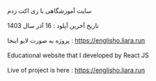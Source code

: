 سایت آموزشگاهی با ری اکت زدم<br>
</br>تاریخ آخرین آپلود : 16 آذر سال 1403
<br>
</br>پروژه به صورت لایو اینجا : https://englisho.liara.run
<br>
</br>
Educational website that I developed by React JS
<br>
</br>
Live of project is here : https://englisho.liara.run
